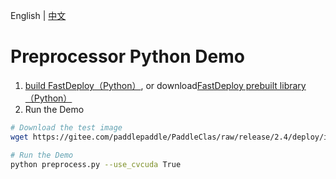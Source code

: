 English | [中文](README_CN.md)
# Preprocessor Python Demo
1. [build FastDeploy（Python）](../../../docs/cn/build_and_install), or download[FastDeploy prebuilt library（Python）](../../../docs/cn/build_and_install/download_prebuilt_libraries.md)
2. Run the Demo
```bash
# Download the test image
wget https://gitee.com/paddlepaddle/PaddleClas/raw/release/2.4/deploy/images/ImageNet/ILSVRC2012_val_00000010.jpeg

# Run the Demo
python preprocess.py --use_cvcuda True
```
